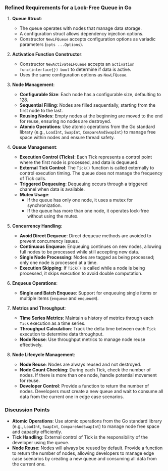 
### Refined Requirements for a Lock-Free Queue in Go

1. **Queue Struct**:
   - The queue operates with nodes that manage data storage.
   - A configuration struct allows dependency injection options.
   - Constructor `NewLFQueue` accepts configuration options as variadic parameters (`opts ...Options`).

2. **Activation Function Constructor**:
   - Constructor `NewActivateLFQueue` accepts an `activation func(interface{}) bool` to determine if data is active.
   - Uses the same configuration options as `NewLFQueue`.

3. **Node Management**:
   - **Configurable Size**: Each node has a configurable size, defaulting to 128.
   - **Sequential Filling**: Nodes are filled sequentially, starting from the first node to the last.
   - **Reusing Nodes**: Empty nodes at the beginning are moved to the end for reuse, ensuring no nodes are destroyed.
   - **Atomic Operations**: Use atomic operations from the Go standard library (e.g., `LoadInt`, `SwapInt`, `CompareAndSwapInt`) to manage free space within nodes and ensure thread safety.

4. **Queue Management**:
   - **Execution Control (Ticks)**: Each Tick represents a control point where the first node is processed, and data is dequeued.
   - **External Tick Control**: The `Tick()` function is called externally to control execution timing. The queue does not manage the frequency of Tick calls.
   - **Triggered Dequeuing**: Dequeuing occurs through a triggered channel when data is available.
   - **Mutex Usage**: 
     - If the queue has only one node, it uses a mutex for synchronization.
     - If the queue has more than one node, it operates lock-free without using the mutex.

5. **Concurrency Handling**:
   - **Avoid Direct Dequeue**: Direct dequeue methods are avoided to prevent concurrency issues.
   - **Continuous Enqueue**: Enqueuing continues on new nodes, allowing full nodes to be processed while still accepting new data.
   - **Single Node Processing**: Nodes are tagged as being processed; only one node is processed at a time.
   - **Execution Skipping**: If `Tick()` is called while a node is being processed, it skips execution to avoid double computation.

6. **Enqueue Operations**:
   - **Single and Batch Enqueue**: Support for enqueuing single items or multiple items (`enqueue` and `enqueueN`).

7. **Metrics and Throughput**:
   - **Time Series Metrics**: Maintain a history of metrics through each `Tick` execution as a time series.
   - **Throughput Calculation**: Track the delta time between each `Tick` execution to determine data throughput.
   - **Node Reuse**: Use throughput metrics to manage node reuse effectively.

8. **Node Lifecycle Management**:
   - **Node Reuse**: Nodes are always reused and not destroyed.
   - **Node Count Checking**: During each Tick, check the number of nodes. If there is more than one node, handle potential movement for reuse.
   - **Developer Control**: Provide a function to return the number of nodes. Developers must create a new queue and wait to consume all data from the current one in edge case scenarios.

### Discussion Points

- **Atomic Operations**: Use atomic operations from the Go standard library (e.g., `LoadInt`, `SwapInt`, `CompareAndSwapInt`) to manage node free space and capacity efficiently.
- **Tick Handling**: External control of Tick is the responsibility of the developer using the queue.
- **Node Reuse**: Nodes will always be reused by default. Provide a function to return the number of nodes, allowing developers to manage edge case scenarios by creating a new queue and consuming all data from the current one.
